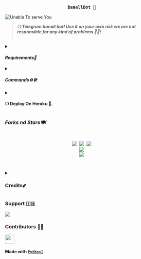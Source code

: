 <h3 align="center"><strong><code>BanallBot 🚀</code></strong></h3>

<img src="https://telegra.ph/file/40d85b1acb12e9396a6bf.jpg" alt="Unable To serve You">
<blockquote>
<strong><i>❍&nbsp;Telegram banall bot! Use it on your own risk we are not responsible for any kind of problems 💫💝!</i></strong><br><br>
</blockquote>
<p>
<details>
<summary><h4><strong><i>Requirements🎀</i></strong></h4></summary>
❍ <code>API_ID</code><br>
&nbsp;&nbsp;&nbsp;&nbsp;&nbsp;&nbsp;&nbsp;&nbsp;➥ <strong>Get it from</strong> <a href="https://my.telegram.org/auth"><code>HERE!</code></a><br>
❍ <code>API_HASH</code><br>
&nbsp;&nbsp;&nbsp;&nbsp;&nbsp;&nbsp;&nbsp;&nbsp;➥ <strong>Get it from</strong> <a href="https://my.telegram.org/auth"><code>HERE!</code></a><br>
❍ <code>BOT_TOKEN</code><br>
&nbsp;&nbsp;&nbsp;&nbsp;&nbsp;&nbsp;&nbsp;&nbsp;➥ <strong>Get it from</strong> <a href="https://t.me/Botfather"><code>@BOTFATHER</code></a><br>
❍ <code>OWNER_ID</code><br>
&nbsp;&nbsp;&nbsp;&nbsp;&nbsp;&nbsp;&nbsp;&nbsp;➥ <strong>Get it from</strong> <a href="https://t.me/DEVU_ROBOT"><code>@DEVU_ROBOT</code></a>
</details><details>
<summary><h4><strong><i>Commands⚙️🛠️</i></strong></h4></summary>
&nbsp;◍&nbsp;<code>/ping</code>&nbsp;:&nbsp;<strong>To Check Bot Ping Status.</strong><br>
&nbsp;◍&nbsp;<code>/banall</code>&nbsp;:&nbsp;<strong>Do Check yourself</strong><br>
&nbsp;◍&nbsp;<code>/leave</code>&nbsp;:&nbsp;<strong>Do Check yourself.</strong><br>
&nbsp;◍&nbsp;<code>/restart</code>&nbsp;:&nbsp;<strong>Do Check yourself.</strong>
</details><details>
<summary><h4><strong>❍&nbsp;Deploy On Heroku 🚀.</strong></h4></summary>
<blockquote><strong>Hey You can deploy this bot on <code>Heroku</code> very easly from here!!</strong><br><br>
<a href="https://heroku.com/deploy?template=https://github.com/Aryanve595/BanallBot"><img src="https://img.shields.io/badge/Deploy%20To%20Heroku-black?style=for-the-badge&logo=heroku" width="200""/></a>
</blockquote> 
</details>
</p>
<p>
<h3><strong><i>Forks nd Stars🍽️</i></strong></h3>
<pre>
<p align="center">
<img src="https://img.shields.io/github/license/ItsmeHyper13/BanallBot.svg"> <img src="https://img.shields.io/github/forks/ItsmeHyper13/BanallBot.svg"> <img src="https://img.shields.io/github/stars/ItsmeHyper13/BanallBot.svg">
<a href="https://github.com/ItsmeHyper13/BanallBot"><img src="https://github-readme-stats.vercel.app/api/pin/?username=ItsmeHyper13&repo=BanallBot&theme=blue-green"></a>
<a href="https://github.com/ItsmeHyper13/BanallBot/fork"><img src="https://img.shields.io/badge/Fork%20Banall%20Bot-black?style=for-the-badge&logo=github"></a>
</P>
</pre>
</p>
<p>
<details>
<summary><h3><strong>Credits💕</strong></h3></summary>
<strong>All credit Goes To</strong>&nbsp;<code>{🇮🇳} 𝙷𝚈𝙿𝙴𝚁 𝙺𝙸𝙽𝙶</code><br>
<code>Telegram:- <a href="https://t.me/ShiningOff">@ShiningOff</a></code><br>
<code>Github:- <a href="https://github.com/ItsmeHyper13">ItsmeHyper13</a></code><br>
</details>
</p>

<p><h3><strong>Support 🇮🇳</strong></h3>
<a href="https://t.me/SilentVerse"><img src="https://img.shields.io/badge/Support%20%20Group-black?style=for-the-badge&logo=telegram"></a>
</p>

<p><h3><strong>Contributors 👩‍💻</strong></h3>
<a href = "https://github.com/ItsmeHyper13/BanallBot/graphs/contributors">
<img src = "https://contrib.rocks/image?repo=ItsmeHyper13/BanallBot" height="30px"/>
</a><br><br>
<strong>Made with <a href="https://python.org"><code>Python🐍</code></a></strong>
</p>
